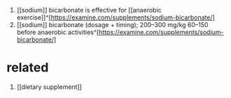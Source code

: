 1. [[sodium]] bicarbonate is effective for [[anaerobic exercise]]^[https://examine.com/supplements/sodium-bicarbonate/]
2. [[sodium]] bicarbonate (dosage + timing); 200–300 mg/kg 60–150 before anaerobic activities^[https://examine.com/supplements/sodium-bicarbonate/]
# related
1. [[dietary supplement]]
